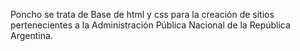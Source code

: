 Poncho se trata de Base de html y css para la creación de sitios pertenecientes a la Administración Pública Nacional de la República Argentina.
